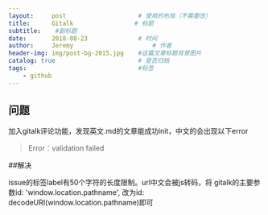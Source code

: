 ```yaml
---
layout:     post                    # 使用的布局（不需要改）
title:      Gitalk                 # 标题 
subtitle:    #副标题
date:       2018-08-23              # 时间
author:     Jeremy                      # 作者
header-img: img/post-bg-2015.jpg    #这篇文章标题背景图片
catalog: true                       # 是否归档
tags:                               #标签
    - github
---
```


## 问题

加入gitalk评论功能，发现英文.md的文章能成功init，中文的会出现以下error

>Error：validation failed

##解决

issue的标签label有50个字符的长度限制。url中文会被js转码，将 gitalk的主要参数id: 'window.location.pathname', 
改为id: decodeURI(window.location.pathname)即可
